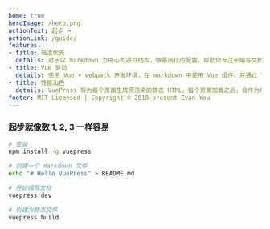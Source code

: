 ```yaml
---
home: true
heroImage: /hero.png
actionText: 起步 →
actionLink: /guide/
features:
- title: 简洁优先
  details: 对于以 markdown 为中心的项目结构，做最简化的配置，帮助你专注于编写文档。
- title: Vue 驱动
  details: 使用 Vue + webpack 开发环境，在 markdown 中使用 Vue 组件，并通过 Vue 开发自定义主题。
- title: 性能出色
  details: VuePress 将为每个页面生成预渲染的静态 HTML，每个页面加载之后，会作为单页面应用程序(SPA)运行。
footer: MIT Licensed | Copyright © 2018-present Evan You
---
```


### 起步就像数 1, 2, 3 一样容易

``` bash
# 安装
npm install -g vuepress

# 创建一个 markdown 文件
echo "# Hello VuePress" > README.md

# 开始编写文档
vuepress dev

# 构建为静态文件
vuepress build
```
